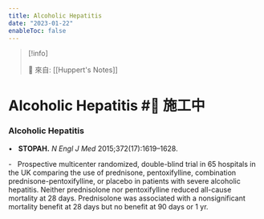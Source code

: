```yaml
---
title: Alcoholic Hepatitis
date: "2023-01-22"
enableToc: false
---
```


> [!info]
>
> 🌱 來自: [[Huppert's Notes]]

# Alcoholic Hepatitis #🚧 施工中

### Alcoholic Hepatitis

•   **STOPAH.** *N Engl J Med* 2015;372(17):1619–1628.

-   Prospective multicenter randomized, double-blind trial in 65 hospitals in the UK comparing the use of prednisone, pentoxifylline, combination prednisone-pentoxifylline, or placebo in patients with severe alcoholic hepatitis. Neither prednisolone nor pentoxifylline reduced all-cause mortality at 28 days. Prednisolone was associated with a nonsignificant mortality benefit at 28 days but no benefit at 90 days or 1 yr.

